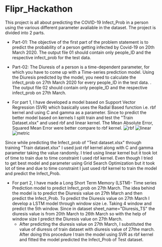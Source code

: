 # Flipr_Hackathon

This project is all about predicting the COVID-19 Infect_Prob in a person using the various different parameter avaliable in the dataset. The project is divided into 2 parts.

- Part-01: 
The objective of the first part of the problem statement is to predict the probability of a person getting infected by Covid-19 on 20th March 2020. The output file 01 should contain only people_ID and the respective infect_prob for the test data.

- Part-02:
The Diuresis of a person is a time-dependent parameter, for which you have to come up with a Time-series prediction model. Using the Diuresis predicted by the model, you need to calculate the infect_prob on 27th March 2020 for every people_ID in the test data. . The output file 02 should contain only people_ID and the respective infect_prob on 27th March. 

 - For part 1, I have developed a model based on Support Vector Regression (SVR) which basically uses the Radial Based function i.e. rbf kernel
and using C and gamma as a parameter. Since to predict the better model based on kernels I split train and test the "Train Dataset.xlsx"
and used rbf and linear kernel.
The Mean Absolute Error, Squared Mean Error were better compare to rbf kernel.
![rbf](https://user-images.githubusercontent.com/37845653/77282374-bea9bd00-6cef-11ea-9cbb-3552c2e37033.JPG)
![linear](https://user-images.githubusercontent.com/37845653/77282376-bf425380-6cef-11ea-840c-a5ceda345cef.JPG)
![metric](https://user-images.githubusercontent.com/37845653/77282370-bc476300-6cef-11ea-823e-1380b6f7d162.JPG)

Since while predicting the Infect_prob of "Test dataset.xlsx" through training "Train dataset.xlsx" I used just rbf kernel along with C and gamma parameter taking the value randomly. I tried using linear kernel but it took lot of time to train due to time constraint I used rbf kernel. Even though I tried to get best model and parameter using Grid Search Optimization but it took lot of time and due to time 
constraint I just used rbf kernel to train the model and predict the Infect_Prob.  

 - For part 2, I have made a Long Short Term Memory (LSTM)- Time series Prediction model to predict Infect_prob on 27th March. The idea behind the model is to predict the Diuresis value on 27th March and then predict the Infect_Prob. To predict the Diuresis value on 27th March I develop a LSTM model through window size i.e. Taking 4 window and predict the 5th window. Since in dataset sheet_name="Diuresis_TS" the diuresis value is from 20th March to 26th March so with the help of window size I predict the Diuresis value on 27th March.
    - After predicting the diuresis value on 27th March, I substituted the value of diuresis of train dataset with diuresis value of 27the march. After doing this procedure I train the model using SVR as rbf kernel and fitted the model predicted the Infect_Prob of Test dataset. 
